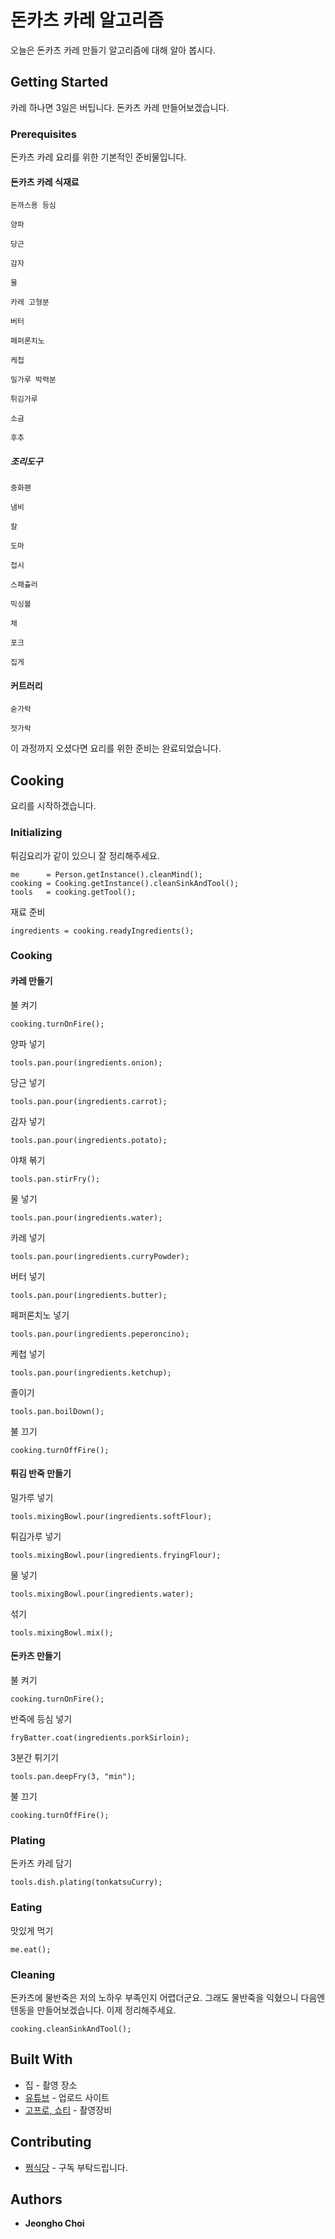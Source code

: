 # 돈카츠 카레 알고리즘

오늘은 돈카츠 카레 만들기 알고리즘에 대해 알아 봅시다.

## Getting Started

카레 하나면 3일은 버팁니다. 돈카츠 카레 만들어보겠습니다.
 
### Prerequisites

돈카츠 카레 요리를 위한 기본적인 준비물입니다.

#### 돈카츠 카레 식재료

```
돈까스용 등심
```
```
양파
```
```
당근
```
```
감자
```
```
물
```
```
카레 고형분
```
```
버터
```
```
페퍼론치노
```
```
케첩
```
```
밀가루 박력분
```
```
튀김가루
```
```
소금
```
```
후추
```

##### 조리도구

```
중화팬
```
```
냄비
```
```
칼
```
```
도마
```
```
접시
```
```
스패츌러
```
```
믹싱볼
```
```
체
```
```
포크
```
```
집게
```

#### 커트러리

```
숟가락
```
```
젓가락
```

이 과정까지 오셨다면 요리를 위한 준비는 완료되었습니다.

## Cooking

요리를 시작하겠습니다.

### Initializing

튀김요리가 같이 있으니 잘 정리해주세요.
```
me      = Person.getInstance().cleanMind();
cooking = Cooking.getInstance().cleanSinkAndTool();
tools   = cooking.getTool();
```

재료 준비
```
ingredients = cooking.readyIngredients();
```

### Cooking

#### 카레 만들기

불 켜기
```
cooking.turnOnFire();
```

양파 넣기
```
tools.pan.pour(ingredients.onion);
```

당근 넣기
```
tools.pan.pour(ingredients.carrot);
```

감자 넣기
```
tools.pan.pour(ingredients.potato);
```

야채 볶기
```
tools.pan.stirFry();
```

물 넣기
```
tools.pan.pour(ingredients.water);
```

카레 넣기
```
tools.pan.pour(ingredients.curryPowder);
```

버터 넣기
```
tools.pan.pour(ingredients.butter);
```

페퍼론치노 넣기
```
tools.pan.pour(ingredients.peperoncino);
```

케첩 넣기
```
tools.pan.pour(ingredients.ketchup);
```

졸이기
```
tools.pan.boilDown();
```

불 끄기
```
cooking.turnOffFire();
```

#### 튀김 반죽 만들기

밀가루 넣기
```
tools.mixingBowl.pour(ingredients.softFlour);
```

튀김가루 넣기
```
tools.mixingBowl.pour(ingredients.fryingFlour);
```

물 넣기
```
tools.mixingBowl.pour(ingredients.water);
```

섞기
```
tools.mixingBowl.mix();
```

#### 돈카츠 만들기

불 켜기
```
cooking.turnOnFire();
```

반죽에 등심 넣기
```
fryBatter.coat(ingredients.porkSirloin);
```

3분간 튀기기 
```
tools.pan.deepFry(3, "min");
```

불 끄기
```
cooking.turnOffFire();
```

### Plating

돈카츠 카레 담기
```
tools.dish.plating(tonkatsuCurry);
```
### Eating

맛있게 먹기
```
me.eat();
```

### Cleaning

돈카츠에 물반죽은 저의 노하우 부족인지 어렵더군요. 그래도 물반죽을 익혔으니 다음엔 텐동을 만들어보겠습니다.
이제 정리해주세요.

```
cooking.cleanSinkAndTool();
```

## Built With

* 집 - 촬영 장소
* [유튜브](https://www.youtube.com/@wjdgh) - 업로드 사이트
* [고프로, 쇼티](https://gopro.com/ko/kr/) - 촬영장비

## Contributing

* [쩜식당](https://www.youtube.com/@wjdgh) - 구독 부탁드립니다.

## Authors

* **Jeongho Choi**
